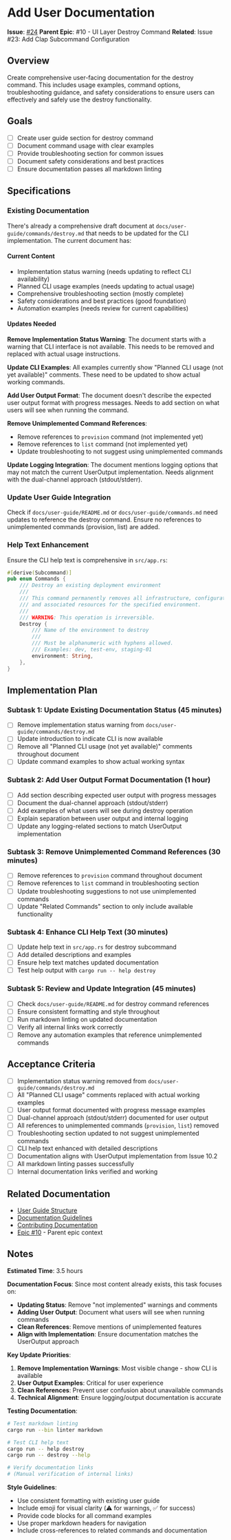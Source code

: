 # Add User Documentation

**Issue**: [#24](https://github.com/torrust/torrust-tracker-deployer/issues/24)
**Parent Epic**: #10 - UI Layer Destroy Command
**Related**: Issue #23: Add Clap Subcommand Configuration

## Overview

Create comprehensive user-facing documentation for the destroy command. This includes usage examples, command options, troubleshooting guidance, and safety considerations to ensure users can effectively and safely use the destroy functionality.

## Goals

- [ ] Create user guide section for destroy command
- [ ] Document command usage with clear examples
- [ ] Provide troubleshooting section for common issues
- [ ] Document safety considerations and best practices
- [ ] Ensure documentation passes all markdown linting

## Specifications

### Existing Documentation

There's already a comprehensive draft document at `docs/user-guide/commands/destroy.md` that needs to be updated for the CLI implementation. The current document has:

#### Current Content

- Implementation status warning (needs updating to reflect CLI availability)
- Planned CLI usage examples (needs updating to actual usage)
- Comprehensive troubleshooting section (mostly complete)
- Safety considerations and best practices (good foundation)
- Automation examples (needs review for current capabilities)

#### Updates Needed

**Remove Implementation Status Warning**:
The document starts with a warning that CLI interface is not available. This needs to be removed and replaced with actual usage instructions.

**Update CLI Examples**:
All examples currently show "Planned CLI usage (not yet available)" comments. These need to be updated to show actual working commands.

**Add User Output Format**:
The document doesn't describe the expected user output format with progress messages. Needs to add section on what users will see when running the command.

**Remove Unimplemented Command References**:

- Remove references to `provision` command (not implemented yet)
- Remove references to `list` command (not implemented yet)
- Update troubleshooting to not suggest using unimplemented commands

**Update Logging Integration**:
The document mentions logging options that may not match the current UserOutput implementation. Needs alignment with the dual-channel approach (stdout/stderr).

### Update User Guide Integration

Check if `docs/user-guide/README.md` or `docs/user-guide/commands.md` need updates to reference the destroy command. Ensure no references to unimplemented commands (provision, list) are added.

### Help Text Enhancement

Ensure the CLI help text is comprehensive in `src/app.rs`:

```rust
#[derive(Subcommand)]
pub enum Commands {
    /// Destroy an existing deployment environment
    ///
    /// This command permanently removes all infrastructure, configuration,
    /// and associated resources for the specified environment.
    ///
    /// WARNING: This operation is irreversible.
    Destroy {
        /// Name of the environment to destroy
        ///
        /// Must be alphanumeric with hyphens allowed.
        /// Examples: dev, test-env, staging-01
        environment: String,
    },
}
```

## Implementation Plan

### Subtask 1: Update Existing Documentation Status (45 minutes)

- [ ] Remove implementation status warning from `docs/user-guide/commands/destroy.md`
- [ ] Update introduction to indicate CLI is now available
- [ ] Remove all "Planned CLI usage (not yet available)" comments throughout document
- [ ] Update command examples to show actual working syntax

### Subtask 2: Add User Output Format Documentation (1 hour)

- [ ] Add section describing expected user output with progress messages
- [ ] Document the dual-channel approach (stdout/stderr)
- [ ] Add examples of what users will see during destroy operation
- [ ] Explain separation between user output and internal logging
- [ ] Update any logging-related sections to match UserOutput implementation

### Subtask 3: Remove Unimplemented Command References (30 minutes)

- [ ] Remove references to `provision` command throughout document
- [ ] Remove references to `list` command in troubleshooting section
- [ ] Update troubleshooting suggestions to not use unimplemented commands
- [ ] Update "Related Commands" section to only include available functionality

### Subtask 4: Enhance CLI Help Text (30 minutes)

- [ ] Update help text in `src/app.rs` for destroy subcommand
- [ ] Add detailed descriptions and examples
- [ ] Ensure help text matches updated documentation
- [ ] Test help output with `cargo run -- help destroy`

### Subtask 5: Review and Update Integration (45 minutes)

- [ ] Check `docs/user-guide/README.md` for destroy command references
- [ ] Ensure consistent formatting and style throughout
- [ ] Run markdown linting on updated documentation
- [ ] Verify all internal links work correctly
- [ ] Remove any automation examples that reference unimplemented commands

## Acceptance Criteria

- [ ] Implementation status warning removed from `docs/user-guide/commands/destroy.md`
- [ ] All "Planned CLI usage" comments replaced with actual working examples
- [ ] User output format documented with progress message examples
- [ ] Dual-channel approach (stdout/stderr) documented for user output
- [ ] All references to unimplemented commands (`provision`, `list`) removed
- [ ] Troubleshooting section updated to not suggest unimplemented commands
- [ ] CLI help text enhanced with detailed descriptions
- [ ] Documentation aligns with UserOutput implementation from Issue 10.2
- [ ] All markdown linting passes successfully
- [ ] Internal documentation links verified and working

## Related Documentation

- [User Guide Structure](../user-guide/README.md)
- [Documentation Guidelines](../documentation.md)
- [Contributing Documentation](../contributing/README.md)
- [Epic #10](./10-epic-ui-layer-destroy-command.md) - Parent epic context

## Notes

**Estimated Time**: 3.5 hours

**Documentation Focus**: Since most content already exists, this task focuses on:

- **Updating Status**: Remove "not implemented" warnings and comments
- **Adding User Output**: Document what users will see when running commands
- **Clean References**: Remove mentions of unimplemented features
- **Align with Implementation**: Ensure documentation matches the UserOutput approach

**Key Update Priorities**:

1. **Remove Implementation Warnings**: Most visible change - show CLI is available
2. **User Output Examples**: Critical for user experience
3. **Clean References**: Prevent user confusion about unavailable commands
4. **Technical Alignment**: Ensure logging/output documentation is accurate

**Testing Documentation**:

```bash
# Test markdown linting
cargo run --bin linter markdown

# Test CLI help text
cargo run -- help destroy
cargo run -- destroy --help

# Verify documentation links
# (Manual verification of internal links)
```

**Style Guidelines**:

- Use consistent formatting with existing user guide
- Include emoji for visual clarity (⚠️ for warnings, ✅ for success)
- Provide code blocks for all command examples
- Use proper markdown headers for navigation
- Include cross-references to related commands and documentation
